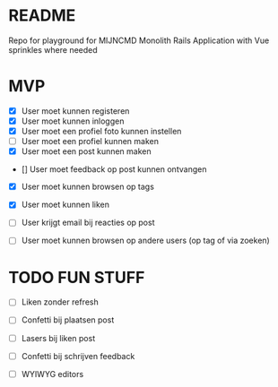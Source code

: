 # README
Repo for playground for MIJNCMD
Monolith Rails Application with Vue sprinkles where needed

# MVP
- [x] User moet kunnen registeren
- [x] User moet kunnen inloggen
- [x] User moet een profiel foto kunnen instellen
- [ ] User moet een profiel kunnen maken
- [x] User moet een post kunnen maken
- [] User moet feedback op post kunnen ontvangen
- [x] User moet kunnen browsen op tags
- [x] User moet kunnen liken
- [ ] User krijgt email bij reacties op post
- [ ] User moet kunnen browsen op andere users (op tag of via zoeken)


# TODO FUN STUFF
- [ ] Liken zonder refresh
- [ ] Confetti bij plaatsen post
- [ ] Lasers bij liken post
- [ ] Confetti bij schrijven feedback
- [ ] WYIWYG editors



